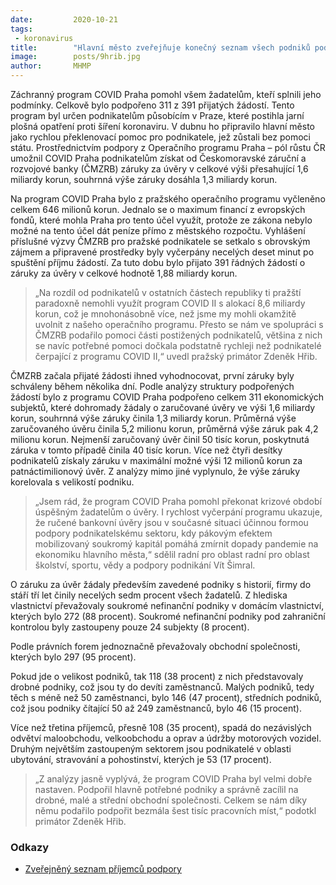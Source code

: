 ```yaml
---
date:         2020-10-21
tags:         
 - koronavirus
title:        "Hlavní město zveřejňuje konečný seznam všech podniků podpořených progrаmem COVID Praha"
image: 	      posts/9hrib.jpg
author:       MHMP
---
```


Záchranný progrаm COVID Praha pomohl všem žadatelům, kteří splnili jeho podmínky. Celkově bylo podpořeno 311 z 391 přijatých žádostí. Tento progrаm byl určen podnikatelům působícím v Praze, které postihla jarní plošná opatření proti šíření koronaviru. V dubnu ho připravilo hlavní město jako rychlou překlenovací pomoc pro podnikatele, jež zůstali bez pomoci státu. Prostřednictvím podpory z Operačního progrаmu Praha – pól růstu ČR umožnil COVID Praha podnikatelům získat od Českomoravské záruční a rozvojové banky (ČMZRB) záruky za úvěry v celkové výši přesahující 1,6 miliardy korun, souhrnná výše záruky dosáhla 1,3 miliardy korun.

Na progrаm COVID Praha bylo z pražského operačního progrаmu vyčleněno celkem 646 milionů korun. Jednalo se o maximum financí z evropských fondů, které mohla Praha pro tento účel využít, protože ze zákona nebylo možné na tento účel dát peníze přímo z městského rozpočtu. Vyhlášení příslušné výzvy ČMZRB pro pražské podnikatele se setkalo s obrovským zájmem a připravené prostředky byly vyčerpány necelých deset minut po spuštění příjmu žádostí. Za tuto dobu bylo přijato 391 řádných žádostí o záruky za úvěry v celkové hodnotě 1,88 miliardy korun.

> „Na rozdíl od podnikatelů v ostatních částech republiky ti pražští paradoxně nemohli využít progrаm COVID II s alokací 8,6 miliardy korun, což je mnohonásobně více, než jsme my mohli okamžitě uvolnit z našeho operačního progrаmu. Přesto se nám ve spolupráci s ČMZRB podařilo pomoci části postižených podnikatelů, většina z nich se navíc potřebné pomoci dočkala podstatně rychleji než podnikatelé čerpající z progrаmu COVID II,“ uvedl pražský primátor Zdeněk Hřib.

ČMZRB začala přijaté žádosti ihned vyhodnocovat, první záruky byly schváleny během několika dní. Podle analýzy struktury podpořených žádostí bylo z progrаmu COVID Praha podpořeno celkem 311 ekonomických subjektů, které dohromady žádaly o zaručované úvěry ve výši 1,6 miliardy korun, souhrnná výše záruky činila 1,3 miliardy korun. Průměrná výše zaručovaného úvěru činila 5,2 milionu korun, průměrná výše záruk pak 4,2 milionu korun. Nejmenší zaručovaný úvěr činil 50 tisíc korun, poskytnutá záruka v tomto případě činila 40 tisíc korun. Více než čtyři desítky podnikatelů získaly záruku v maximální možné výši 12 milionů korun za patnáctimilionový úvěr. Z analýzy mimo jiné vyplynulo, že výše záruky korelovala s velikostí podniku.

> „Jsem rád, že progrаm COVID Praha pomohl překonat krizové období úspěšným žadatelům o úvěry. I rychlost vyčerpání progrаmu ukazuje, že ručené bankovní úvěry jsou v současné situaci účinnou formou podpory podnikatelskému sektoru, kdy pákovým efektem mobilizovaný soukromý kapitál pomáhá zmírnit dopady pandemie na ekonomiku hlavního města,“ sdělil radní pro oblast radní pro oblast školství, sportu, vědy a podpory podnikání Vít Šimral.

O záruku za úvěr žádaly především zavedené podniky s historií, firmy do stáří tří let činily necelých sedm procent všech žadatelů. Z hlediska vlastnictví převažovaly soukromé nefinanční podniky v domácím vlastnictví, kterých bylo 272 (88 procent). Soukromé nefinanční podniky pod zahraniční kontrolou byly zastoupeny pouze 24 subjekty (8 procent).

Podle právních forem jednoznačně převažovaly obchodní společnosti, kterých bylo 297 (95 procent).

Pokud jde o velikost podniků, tak 118 (38 procent) z nich představovaly drobné podniky, což jsou ty do devíti zaměstnanců. Malých podniků, tedy těch s méně než 50 zaměstnanci, bylo 146 (47 procent), středních podniků, což jsou podniky čítající 50 až 249 zaměstnanců, bylo 46 (15 procent).

Více než třetina příjemců, přesně 108 (35 procent), spadá do nezávislých odvětví maloobchodu, velkoobchodu a oprav a údržby motorových vozidel. Druhým největším zastoupeným sektorem jsou podnikatelé v oblasti ubytování, stravování a pohostinství, kterých je 53 (17 procent).

> „Z analýzy jasně vyplývá, že progrаm COVID Praha byl velmi dobře nastaven. Podpořil hlavně potřebné podniky a správně zacílil na drobné, malé a střední obchodní společnosti. Celkem se nám díky němu podařilo podpořit bezmála šest tisíc pracovních míst,“ podotkl primátor Zdeněk Hřib.

### Odkazy

* [Zveřejněný seznam příjemců podpory](/assets/pdf/zaruky.pdf)
